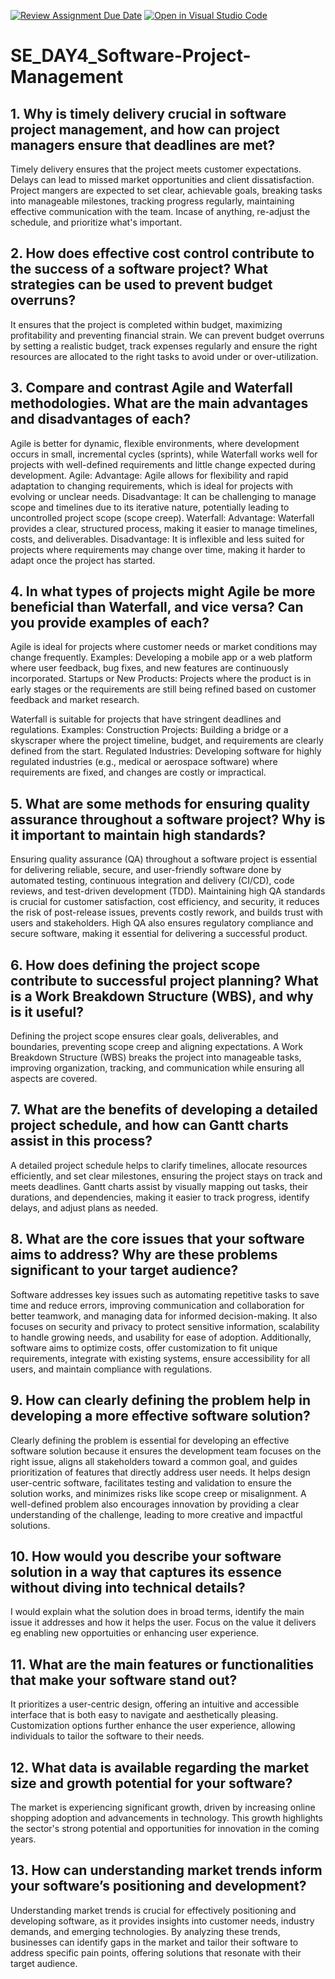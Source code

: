 [![Review Assignment Due Date](https://classroom.github.com/assets/deadline-readme-button-22041afd0340ce965d47ae6ef1cefeee28c7c493a6346c4f15d667ab976d596c.svg)](https://classroom.github.com/a/9pw6JKcu)
[![Open in Visual Studio Code](https://classroom.github.com/assets/open-in-vscode-2e0aaae1b6195c2367325f4f02e2d04e9abb55f0b24a779b69b11b9e10269abc.svg)](https://classroom.github.com/online_ide?assignment_repo_id=17048476&assignment_repo_type=AssignmentRepo)
# SE_DAY4_Software-Project-Management
## 1. Why is timely delivery crucial in software project management, and how can project managers ensure that deadlines are met?
Timely delivery ensures that the project meets customer expectations. Delays can lead to missed market opportunities and client dissatisfaction. Project mangers are expected to set clear, achievable goals, breaking tasks into manageable milestones, tracking progress regularly, maintaining effective communication with the team. Incase of anything, re-adjust the schedule, and prioritize what's important.
## 2. How does effective cost control contribute to the success of a software project? What strategies can be used to prevent budget overruns?
It ensures that the project is completed within budget, maximizing profitability and preventing financial strain. We can prevent budget overruns by setting a realistic budget, track expenses regularly and ensure the right resources are allocated to the right tasks to avoid under or over-utilization.
## 3. Compare and contrast Agile and Waterfall methodologies. What are the main advantages and disadvantages of each?
Agile is better for dynamic, flexible environments, where development occurs in small, incremental cycles (sprints), while Waterfall works well for projects with well-defined requirements and little change expected during development.
Agile: 
Advantage: Agile allows for flexibility and rapid adaptation to changing requirements, which is ideal for projects with evolving or unclear needs.
Disadvantage: It can be challenging to manage scope and timelines due to its iterative nature, potentially leading to uncontrolled project scope (scope creep).
Waterfall: 
Advantage: Waterfall provides a clear, structured process, making it easier to manage timelines, costs, and deliverables.
Disadvantage: It is inflexible and less suited for projects where requirements may change over time, making it harder to adapt once the project has started.

## 4. In what types of projects might Agile be more beneficial than Waterfall, and vice versa? Can you provide examples of each?
Agile  is ideal for projects where customer needs or market conditions may change frequently.
Examples: Developing a mobile app or a web platform where user feedback, bug fixes, and new features are continuously incorporated.
Startups or New Products: Projects where the product is in early stages or the requirements are still being refined based on customer feedback and market research.

Waterfall is suitable for projects that have stringent deadlines and regulations.
Examples:
Construction Projects: Building a bridge or a skyscraper where the project timeline, budget, and requirements are clearly defined from the start.
Regulated Industries: Developing software for highly regulated industries (e.g., medical or aerospace software) where requirements are fixed, and changes are costly or impractical.

## 5. What are some methods for ensuring quality assurance throughout a software project? Why is it important to maintain high standards?
Ensuring quality assurance (QA) throughout a software project is essential for delivering reliable, secure, and user-friendly software done by automated testing, continuous integration and delivery (CI/CD), code reviews, and test-driven development (TDD).
Maintaining high QA standards is crucial for customer satisfaction, cost efficiency, and security, it reduces the risk of post-release issues, prevents costly rework, and builds trust with users and stakeholders. High QA also ensures regulatory compliance and secure software, making it essential for delivering a successful product.

## 6. How does defining the project scope contribute to successful project planning? What is a Work Breakdown Structure (WBS), and why is it useful?
Defining the project scope ensures clear goals, deliverables, and boundaries, preventing scope creep and aligning expectations. A Work Breakdown Structure (WBS) breaks the project into manageable tasks, improving organization, tracking, and communication while ensuring all aspects are covered.

## 7. What are the benefits of developing a detailed project schedule, and how can Gantt charts assist in this process?
A detailed project schedule helps to clarify timelines, allocate resources efficiently, and set clear milestones, ensuring the project stays on track and meets deadlines. Gantt charts assist by visually mapping out tasks, their durations, and dependencies, making it easier to track progress, identify delays, and adjust plans as needed.

## 8. What are the core issues that your software aims to address? Why are these problems significant to your target audience?
Software addresses key issues such as automating repetitive tasks to save time and reduce errors, improving communication and collaboration for better teamwork, and managing data for informed decision-making. It also focuses on security and privacy to protect sensitive information, scalability to handle growing needs, and usability for ease of adoption. Additionally, software aims to optimize costs, offer customization to fit unique requirements, integrate with existing systems, ensure accessibility for all users, and maintain compliance with regulations.

## 9. How can clearly defining the problem help in developing a more effective software solution?
Clearly defining the problem is essential for developing an effective software solution because it ensures the development team focuses on the right issue, aligns all stakeholders toward a common goal, and guides prioritization of features that directly address user needs. It helps design user-centric software, facilitates testing and validation to ensure the solution works, and minimizes risks like scope creep or misalignment. A well-defined problem also encourages innovation by providing a clear understanding of the challenge, leading to more creative and impactful solutions.

## 10. How would you describe your software solution in a way that captures its essence without diving into technical details?
I would explain what the solution does in broad terms, identify the main issue it addresses and how it helps the user. Focus on the value it delivers eg enabling new opportuities or enhancing user experience.

## 11. What are the main features or functionalities that make your software stand out?
It prioritizes a user-centric design, offering an intuitive and accessible interface that is both easy to navigate and aesthetically pleasing. Customization options further enhance the user experience, allowing individuals to tailor the software to their needs.

## 12. What data is available regarding the market size and growth potential for your software?
The market is experiencing significant growth, driven by increasing online shopping adoption and advancements in technology. This growth highlights the sector's strong potential and opportunities for innovation in the coming years.

## 13. How can understanding market trends inform your software’s positioning and development?

Understanding market trends is crucial for effectively positioning and developing software, as it provides insights into customer needs, industry demands, and emerging technologies. By analyzing these trends, businesses can identify gaps in the market and tailor their software to address specific pain points, offering solutions that resonate with their target audience.
